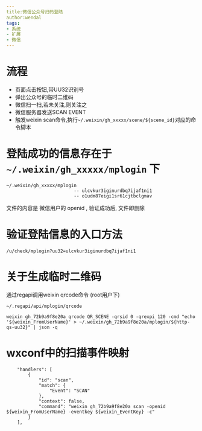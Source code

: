 ```yaml
---
title:微信公众号扫码登陆
author:wendal
tags:
- 系统
- 扩展
- 微信
---
```


# 流程

* 页面点击按钮,带UU32识别号
* 弹出公众号的临时二维码
* 微信扫一扫,若未关注,则关注之
* 微信服务器发送SCAN EVENT
* 触发weixin scan命令,执行`~/.weixin/gh_xxxxx/scene/${scene_id}`对应的命令脚本

# 登陆成功的信息存在于 `~/.weixin/gh_xxxxx/mplogin` 下

	~/.weixin/gh_xxxxx/mplogin
	                         -- ulcvkur3iginurdbq7ijaf1ni1
	                         -- o1udm87eigi1sr61cjtbclgmav

文件的内容是 微信用户的 openid , 验证成功后, 文件即删除

# 验证登陆信息的入口方法

	/u/check/mplogin?uu32=ulcvkur3iginurdbq7ijaf1ni1
	
# 关于生成临时二维码

通过regapi调用weixin qrcode命令 (root用户下)

	~/.regapi/api/mplogin/qrcode

	weixin gh_72b9a9f8e20a qrcode QR_SCENE -qrsid 0 -qrexpi 120 -cmd "echo '${weixin_FromUserName}' > ~/.weixin/gh_72b9a9f8e20a/mplogin/${http-qs-uu32}" | json -q
	
# wxconf中的扫描事件映射

```
    "handlers": [
        {
            "id": "scan",
            "match": {
                "Event": "SCAN"
            },
            "context": false,
            "command": "weixin gh_72b9a9f8e20a scan -openid ${weixin_FromUserName} -eventkey ${weixin_EventKey} -c"
        }
    ],
```